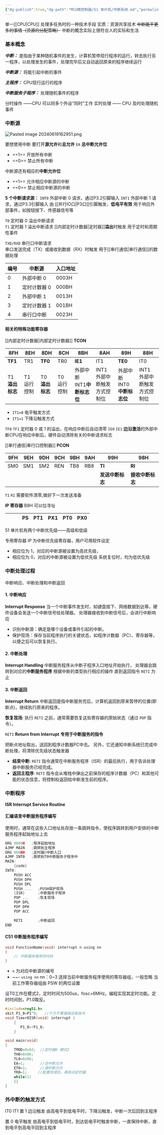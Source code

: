 ```yaml
---
{"dg-publish":true,"dg-path":"MCU微控制器/51 单片机/中断系统.md","permalink":"/MCU微控制器/51 单片机/中断系统/","dgPassFrontmatter":true,"noteIcon":"","created":"2024-05-21T15:20:27.901+08:00","updated":"2024-06-20T20:14:15.825+08:00"}
---
```


单一[[CPU\|CPU]] 处理多任务时的一种技术手段
实质：资源共享技术
~~中断能干更多的事情（资源的分配策略）~~
中断的概念实际上很符合人的实际和生活
### 基本概念
***中断：***
是指由于某种随机事件的发生，计算机暂停现行程序的运行，转去执行另一程序，以处理发生的事件，处理完毕后又自动返回原来的程序继续运行

***中断源：***
将能引起中断的事件

***主程序：***
CPU现行运行的程序

***中断服务子程序：***
处理随机事件的程序

分时操作 ——CPU 可以同多个外设“同时”工作
实时处理 —— CPU 及时处理随机事件

### 中断源

![Pasted image 20240619162951.png](/img/user/%E5%8A%9F%E8%83%BD%E6%80%A7%E6%96%87%E4%BB%B6%E5%A4%B9/%E8%BD%BD%E5%85%A5%E7%9A%84%E5%AA%92%E4%BD%93%E8%B5%84%E6%BA%90/Pasted%20image%2020240619162951.png)

要想使用中断
要打开**源允许**和**总允许**
` EA `  **总中断允许位**
- ==1==    开放所有中断
- ==0==   禁止所有中断

中断源还有相应的**中断允许位**
-  ==1==  允许相应中断源的中断
- ==0==  禁止相应中断源的中断

**5 个中断请求源：**
`INT0`  外部中断 0 请求，通过P3.2引脚输入
`INT1`   外部中断 1 请求，通过P3.3引脚输入
	由 [[并行IO口\|P3口]]引脚触发，**低电平有效**
	用于响应外部事件，如按钮按下、传感器信号等

`T0`     定时器 0 溢出中断请求    
`T1`     定时器 1 溢出中断请求
	[[内部定时计数器\|定时器]]**溢出**时触发
	用于定时和周期性事件

`TXD/RXD`   串行口中断请求     
	串口发送完成（TX）或接收到数据（RX）时触发
	用于[[串行通信\|串行通信]]的数据处理


| 编号  | 中断源     | 入口地址  |
| --- | ------- | ----- |
| 0   | 外部中断 0  | 0003H |
| 1   | 定时计数器 0 | 000BH |
| 2   | 外部中断 1  | 0013H |
| 3   | 定时计数器 1 | 001BH |
| 4   | 串行口中断   | 0023H |


#### 相关的特殊功能寄存器
[[内部定时计数器\|内部定时计数器]]   **TCON**

| 8FH         | 8EH     | 8DH         | 8CH     | 8BH                | 8AH              | 89H               | 88H              |
| ----------- | ------- | ----------- | ------- | ------------------ | ---------------- | ----------------- | ---------------- |
| **TF1**     | TR1     | **TF0**     | TR0     | **IE1**            | IT1              | **TE0**           | IT0              |
| T1 **溢出标志** | T1 运行控制 | T0 **溢出标志** | T0 运行控制 | 外部中断 INT1**中断标志位** | INT1 外部中断触发方式控制位 | 外部中断INT0**中断标志位** | INT1 外部中断触发方式控制位 |


- `IT1=0`   电平触发方式
- `IT1=1`   下降沿触发方式

`TF0`   `TF1`  定时器 0 或 1 的溢出，在响应中断后自动清零
`IE0`   `IE1`   **边沿激活**的外部中断CPU在响应中断后，硬件自动清除有关的中断请求标志


[[串行通信\|串行口控制器]]   **PCON**

| 9FH | 9EH | 9DH | 9CH | 9BH | 9AH | 99H        | 98H        |
| --- | --- | --- | --- | --- | --- | ---------- | ---------- |
| SM0 | SM1 | SM2 | REN | TB8 | RB8 | **TI**     | **RI**     |
|     |     |     |     |     |     | **发送中断标志** | **接收中断标志** |

`TI`  `RI`  需要软件清零,做好下一次发送准备


**IP 寄存器**    B8H
可以位寻址

|     |     |     | PS  | PT1 | PX1 | PT0 | PX0 |
| --- | --- | --- | --- | --- | --- | --- | --- |

51 单片机有两个中断优先级——高级和低级

专用寄存器 IP 为中断优先级寄存器，用户可用软件设定
- 相应位为 1，对应的中断源被设置为高优先级，
- 相应位为 0，对应的中断源被设置为低优先级
系统复位时，均为低优先级

### 中断处理过程
中断响应、中断处理和中断返回
#### 1. 中断响应
**Interrupt Response**
当一个中断事件发生时，如键盘按下、网络数据到达等，硬件设备会发送一个中断信号给处理器。
处理器接收到中断信号后，会进行中断响应
- 识别中断源：确定是哪个设备或事件引起的中断。
- 保护现场：保存当前程序执行的关键状态，如程序计数器（PC）、寄存器等，以便之后可以恢复执行。

#### 2. 中断处理
**Interrupt Handling**
中断服务程序从中断子程序入口地址开始执行，
处理器会跳转到对应的**中断服务程序**
根据中断的类型执行相应的操作
直到返回指令 `RETI` 为止

#### 3. 中断返回  
**Interrupt Return**
中断返回是指中断服务完后，计算机返回到原来暂停的位置(即断点)，继续执行原来的程序。

**恢复现场**:  执行 `RETI` 之前，通常需要恢复这些寄存器的原始状态（通过 `POP` 指令）。

`RETI`   **Return from Interrupt**
**专用于中断服务的指令**

把断点地址取出，送回到程序计数器PC中去。
另外，它还通知中断系统已完成中断处理，将清除优先级状态触发器
- **结束中断**: `RETI` 指令通常在中断服务程序（ISR）的最后执行，用于告诉处理器中断服务已经完成。 
- **返回主程序**: `RETI` 指令会从堆栈中弹出之前保存的程序计数器（PC）和其他可能的状态信息，将控制权返回给中断发生前的程序。

### 中断程序
**ISR   Interrupt Service Routine**
#### 汇编语言中断服务程序编写
使用时，通常在这些入口地址处存放一条跳转指令，使程序跳转到用户安排的中断服务程序起始地址上去

```C
ORG 0000H   ;程序起始地址
AJMP MAIN   ;跳转到主程序
ORG 000BH   ;定时器0中断入口
AJMP INT0   ;跳转到T0中断服务子程序中
MAIN: 
	{code}
INT0:
    PUSH ACC 
    PUSH DPH 
    PUSH DPL   
    PUSH ...   ;PUSH保护现场
	{ISR}      ;中断服务子程序
	POP ...    ;恢复现场
	POP DPL 
	POP DPH 
	POP ACC
	
	RETI       ;中断返回
END
```

#### C51 中断服务程序编写
```C
void FunctionName(void) interrupt n using nn
{
    // 中断服务程序的代码
}
```

- `n`   为对应中断源的编号
- ~~- `using nn`   nn：0~3
	选择当前中断服务程序使用的寄存器组，一般忽略
	当前工作寄存器组由 PSW 的两位设置

设T0工作在模式2，定时时间为500us，fosc=6MHz。编程实现其定时功能。定时时间到，P1.0取反。

```C
#include<reg51.h>
sbit P1_0=P1^0;   //千万不要漏掉这条指令
void Timer0ISR(void) interrupt 1 
	{
	   P1_0=!P1_0;
	}
	
void main(void)
{
	TMOD=0x02;  //定时器0 模式2
	TH0=0x06;
	TL0=0x06;
	EA=1;       //总中断允许
	ET0=1;      //源中断允许
	TR0=1;     //配置完成后，再启动定时器
	while(1)
	{}
}
```

### 外中断的触发方式
IT0   IT1
置 1 边沿触发
由高电平到低电平时，下降沿触发，中断一次后回到主程序

置 0 电平触发
由高电平到低电平时，到达低电平时触发中断，一直保持中断，直到电平到高电平回到主程序

